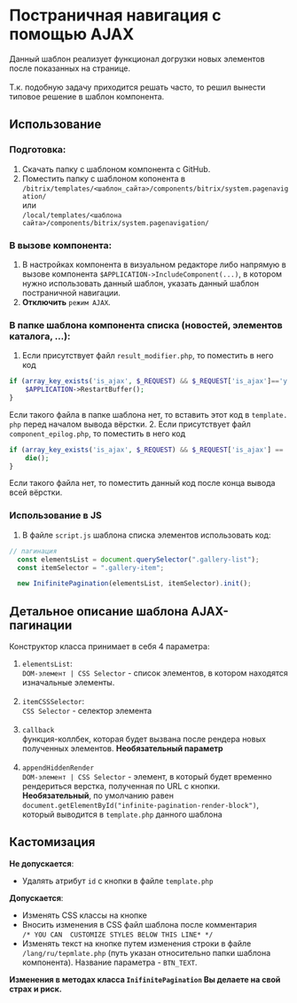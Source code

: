 # Постраничная навигация с помощью AJAX
Данный шаблон реализует функционал догрузки новых элементов после показанных 
на странице.
<br><br>
Т.к. подобную задачу приходится решать часто, то решил вынести типовое 
решение в шаблон компонента. 

## Использование
### Подготовка:
1. Скачать папку с шаблоном компонента с GitHub.
2. Поместить папку с шаблоном копонента в <br>
``/bitrix/templates/<шаблон_сайта>/components/bitrix/system.pagenavigation/``
<br> или <br>
``/local/templates/<шаблона сайта>/components/bitrix/system.pagenavigation/``
### В вызове компонента:
1. В настройках компонента в визуальном редакторе либо напрямую в вызове
   компонента ``$APPLICATION->IncludeComponent(...)``, в котором нужно 
   использовать данный шаблон, указать данный шаблон постраничной навигации.
2. **Отключить** `режим AJAX`.

### В папке шаблона компонента списка (новостей, элементов каталога, ...):
1. Если присутствует файл ``result_modifier.php``, то поместить в него код
```php
if (array_key_exists('is_ajax', $_REQUEST) && $_REQUEST['is_ajax']=='y') {
	$APPLICATION->RestartBuffer();
}
```
Если такого файла в папке шаблона нет, то вставить этот код в ``template.
php`` перед началом вывода вёрстки.
2. Если присутствует файл ``component_epilog.php``, то поместить в него код
```php
if (array_key_exists('is_ajax', $_REQUEST) && $_REQUEST['is_ajax'] == 'y') {
	die();
}
```
Если такого файла нет, то поместить данный код после конца вывода всей вёрстки.
<br>

### Использование в JS
1. В файле ``script.js`` шаблона списка элементов использовать код:
```js
// пагинация
  const elementsList = document.querySelector(".gallery-list");
  const itemSelector = ".gallery-item";

  new InifinitePagination(elementsList, itemSelector).init();
```

## Детальное описание шаблона AJAX-пагинации
Конструктор класса принимает в себя 4 параметра:
1. `elementsList`:<br>
`DOM-элемент | CSS Selector` - список элементов, в котором находятся 
   изначальные элементы.<br><br> 
2. `itemCSSSelector`: <br>
`CSS Selector` - селектор элемента<br><br>
3. `callback`<br>функция-коллбек, которая будет вызвана после рендера новых 
   полученных элементов. **Необязательный параметр**<br><br>
3. `appendHiddenRender`<br>
`DOM-элемент | CSS Selector` - элемент, в который будет временно рендериться 
   верстка, полученная по URL с кнопки. **Необязательный**, по умолчанию 
   равен `document.getElementById("infinite-pagination-render-block")`, 
   который выводится в `template.php` данного шаблона

## Кастомизация
**Не допускается**:
* Удалять атрибут `id` с кнопки в файле `template.php`

**Допускается**:
* Изменять CSS классы на кнопке
* Вносить изменения в CSS файл шаблона после комментария <br>`/* YOU CAN 
  CUSTOMIZE STYLES BELOW THIS LINE* */`
* Изменять текст на кнопке путем изменения строки в файле `/lang/ru/tepmlate.php` 
(путь указан относительно папки шаблона компонента). Название 
  параметра - `BTN_TEXT`.

**Изменения в методах класса `InifinitePagination` Вы делаете на свой страх и 
риск.**